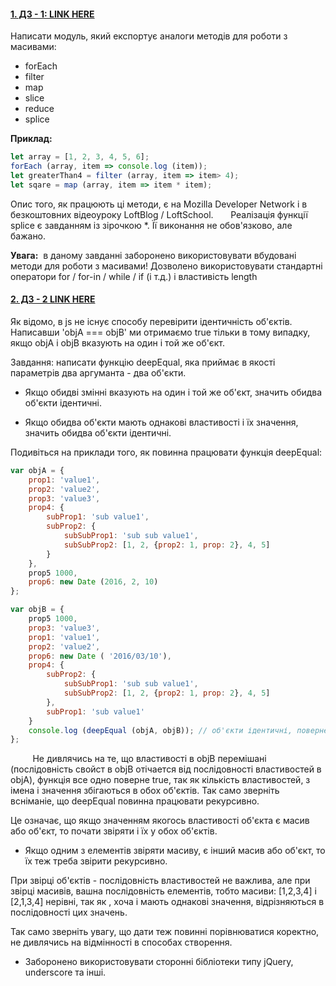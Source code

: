 #### [1. ДЗ - 1: LINK HERE](./task1/arrayFunctions.js)

Написати модуль, який експортує аналоги методів для роботи з масивами:
+ forEach
+ filter
+ map
+ slice
+ reduce
+ splice 

**Приклад:**


```javascript
let array = [1, 2, 3, 4, 5, 6];
forEach (array, item => console.log (item));
let greaterThan4 = filter (array, item => item> 4);
let sqare = map (array, item => item * item);
```
Опис того, як працюють ці методи, є на Mozilla Developer Network і в безкоштовних відеоуроку LoftBlog / LoftSchool.
     
Реалізація функції splice є завданням із зірочкою *.
Її виконання не обов'язково, але бажано.

**Увага:**
 в даному завданні заборонено використовувати вбудовані методи для роботи з масивами! Дозволено використовувати стандартні
оператори for / for-in / while / if (і т.д.) і властивість length


#### [2. ДЗ - 2 LINK HERE](./task2/)

Як відомо, в js не існує способу перевірити ідентичність об'єктів.
Написавши 'objA === objB' ми отримаємо true тільки в тому випадку, якщо objA і objB вказують на один і той же об'єкт.

Завдання: написати функцію deepEqual, яка приймає в якості параметрів два аргуманта - два об'єкти.

+ Якщо обидві змінні вказують на один і той же об'єкт, значить обидва об'єкти ідентичні.

+ Якщо обидва об'єкти мають однакові властивості і їх значення, значить обидва об'єкти ідентичні.

Подивіться на приклади того, як повинна працювати функція deepEqual:
```javascript
var objA = {
    prop1: 'value1',
    prop2: 'value2',
    prop3: 'value3',
    prop4: {
        subProp1: 'sub value1',
        subProp2: {
            subSubProp1: 'sub sub value1',
            subSubProp2: [1, 2, {prop2: 1, prop: 2}, 4, 5]
        }
    },
    prop5 1000,
    prop6: new Date (2016, 2, 10)
};

var objB = {
    prop5 1000,
    prop3: 'value3',
    prop1: 'value1',
    prop2: 'value2',
    prop6: new Date ( '2016/03/10'),
    prop4: {
        subProp2: {
            subSubProp1: 'sub sub value1',
            subSubProp2: [1, 2, {prop2: 1, prop: 2}, 4, 5]
        },
        subProp1: 'sub value1'
    }
    console.log (deepEqual (objA, objB)); // об'єкти ідентичні, поверне true
};
```

        
Не дивлячись на те, що властивості в objB перемішані (послідовність свойст в objB отічается від послідовності властивостей в objA), функція все одно поверне true, так як кількість властивостей, з імена і значення збігаються в обох об'єктів.
Так само зверніть всніманіе, що deepEqual повинна працювати рекурсивно.

Це означає, що якщо значенням якогось властивості об'єкта є масив або об'єкт, то почати звіряти і їх у обох об'єктів.

+ Якщо одним з елементів звіряти масиву, є інший масив або об'єкт, то їх теж треба звірити рекурсивно.

При звірці об'єктів - послідовність властивостей не важлива, але при звірці масивів, вашна послідовність елементів, тобто масиви: [1,2,3,4] і [2,1,3,4] нерівні, так як , хоча і мають однакові значення, відрізняються в послідовності цих значень.

Так само зверніть увагу, що дати теж повинні порівнюватися коректно, не дивлячись на відмінності в способах створення.

+ Заборонено використовувати сторонні бібліотеки типу jQuery, underscore та інші.